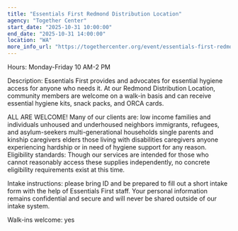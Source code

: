 ```yaml
---
title: "Essentials First Redmond Distribution Location"
agency: "Together Center"
start_date: "2025-10-31 10:00:00"
end_date: "2025-10-31 14:00:00"
location: "WA"
more_info_url: "https://togethercenter.org/event/essentials-first-redmond-distribution-location/2025-10-31/"
---
```

Hours: Monday-Friday 10 AM-2 PM

Description: Essentials First provides and advocates for essential hygiene access for anyone who needs it. At our Redmond Distribution Location, community members are welcome on a walk-in basis and can receive essential hygiene kits, snack packs, and ORCA cards.

ALL ARE WELCOME! Many of our clients are: low income families and individuals
 unhoused and underhoused neighbors
 immigrants, refugees, and asylum-seekers
 multi-generational households
 single parents and kinship caregivers
 elders
 those living with disabilities
 caregivers
 anyone experiencing hardship or in need of hygiene support for any reason.
Eligibility standards: Though our services are intended for those who cannot reasonably access these supplies independently, no concrete eligibility requirements exist at this time.

Intake instructions: please bring ID and be prepared to fill out a short intake form with the help of Essentials First staff. Your personal information remains confidential and secure and will never be shared outside of our intake system.

Walk-ins welcome: yes
